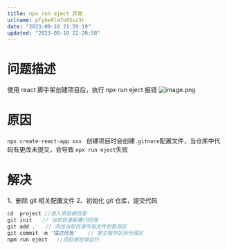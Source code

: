 ```yaml
---
title: npx run eject 异常
urlname: pfyhe9lm7o95vz3r
date: "2023-09-10 21:59:19"
updated: "2023-09-10 22:20:58"
---
```


# 问题描述

使用 react 脚手架创建项目后，执行 npx run eject 报错
![image.png](http://gyg-bawei-zg4-2103b.oss-cn-beijing.aliyuncs.com/6d70ded04181fee25821487c1b745ae7.png)

# 原因

`npx create-react-app xxx ` 创建项目时会创建`.gitnore`配置文件，当仓库中代码有更改未提交，会导致 `npx run eject`失败

# 解决

1、删除 git 相关配置文件
2、初始化 git 仓库，提交代码

```typescript
cd  project	//进入项目根目录
git init　　// 当前目录新建代码库
git add .　　// 添加当前目录所有文件到暂存区
git commit -m '描述信息'　　// 提交暂存区到仓库区
npm run eject	//项目根目录运行
```
